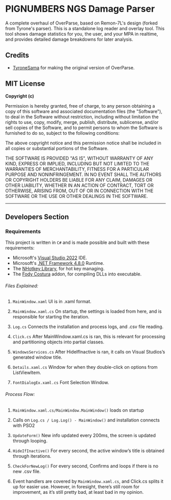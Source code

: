 # PIGNUMBERS NGS Damage Parser
A complete overhaul of OverParse, based on Remon-7L's design (forked from Tyrone's parser). 
This is a standalone log reader and overlay tool. This tool shows damage statistics for you, the user, and your MPA in realtime, and provides detailed damage breakdowns for later analysis.

## Credits
- [TyroneSama](https://github.com/TyroneSama/OverParse) for making the original version of OverParse.

## MIT License

**Copyright (c)**

Permission is hereby granted, free of charge, to any person obtaining a copy of this software and associated documentation files (the "Software"), to deal in the Software without restriction, including without limitation the rights to use, copy, modify, merge, publish, distribute, sublicense, and/or sell copies of the Software, and to permit persons to whom the Software is furnished to do so, subject to the following conditions:

The above copyright notice and this permission notice shall be included in all copies or substantial portions of the Software.

THE SOFTWARE IS PROVIDED "AS IS", WITHOUT WARRANTY OF ANY KIND, EXPRESS OR IMPLIED, INCLUDING BUT NOT LIMITED TO THE WARRANTIES OF MERCHANTABILITY, FITNESS FOR A PARTICULAR PURPOSE AND NONINFRINGEMENT. IN NO EVENT SHALL THE AUTHORS OR COPYRIGHT HOLDERS BE LIABLE FOR ANY CLAIM, DAMAGES OR OTHER LIABILITY, WHETHER IN AN ACTION OF CONTRACT, TORT OR OTHERWISE, ARISING FROM, OUT OF OR IN CONNECTION WITH THE SOFTWARE OR THE USE OR OTHER DEALINGS IN THE SOFTWARE.

---

## Developers Section
### Requirements
This project is written in `C#` and is made possible and built with these requirements: 
* Microsoft's [Visual Studio 2022](https://www.visualstudio.com/vs/whatsnew/) IDE.
* Microsoft's [.NET Framework 4.8.0](https://www.microsoft.com/net/download/dotnet-framework-runtime) Runtime.
* The [NHotkey Library](https://github.com/thomaslevesque/NHotkey), for hot key managing.
* The [Fody Costura](https://github.com/Fody/Costura) addon, for compiling DLLs into executable.

###### Files Explained:
1. `MainWindow.xaml` UI is in .xaml format.

2. `MainWindow.xaml.cs` On startup, the settings is loaded from here, and is responsible for starting the iteration.

3. `Log.cs` Connects the installation and process logs, and .csv file reading.

4. `Click.cs` After MainWindow.xaml.cs is ran, this is relevant for processing and partitioning objects into partial classes.

5. `WindowsServices.cs` After HideIfInactive is ran, it calls on Visual Studios’s generated window title.

6. `Details.xaml.cs` Window for when they double-click on options from ListViewItem.

7. `FontDialogEx.xaml.cs` Font Selection Window.


###### Process Flow:
1. `MainWindow.xaml.cs/MainWindow.MainWindow()` loads on startup

2. Calls on `Log.cs / Log.Log() - MainWindow()` and installation connects with PSO2

3. `UpdateForm()` New info updated every 200ms, the screen is updated through looping.

4. `HideIfInactive()` For every second, the active window’s title is obtained through iterations.

5. `CheckForNewLog()` For every second, Confirms and loops if there is no new .csv file.

6. Event handlers are covered by `MainWindow.xaml.cs`, and Click.cs splits it up for easier use. However, in foresight, there’s still room for improvement, as it’s still pretty bad, at least bad in my opinion.
 
